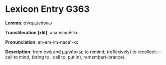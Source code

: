 # Lexicon Entry G363

**Lemma**: ἀναμιμνήσκω

**Transliteration (xlit)**: anamimnḗskō

**Pronunciation**: an-am-im-nace'-ko

**Description**:
from ἀνά and μιμνήσκω; to remind; (reflexively) to recollect:--call to mind, (bring to , call to, put in), remember(-brance).
